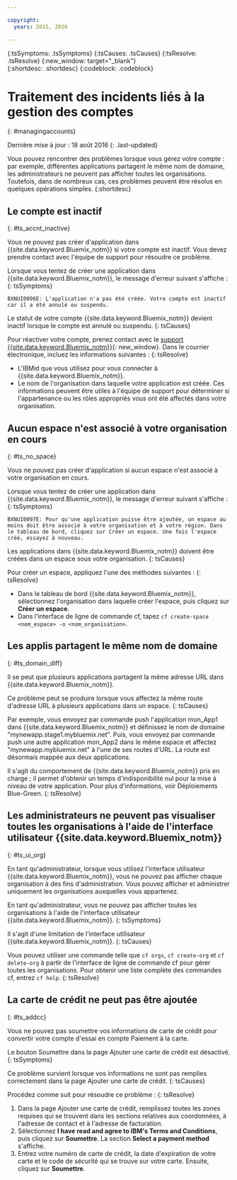 ```yaml
---

copyright:
  years: 2015, 2016

---
```


{:tsSymptoms: .tsSymptoms} 
{:tsCauses: .tsCauses} 
{:tsResolve: .tsResolve} 
{:new_window: target="_blank"}  
{:shortdesc: .shortdesc}
{:codeblock: .codeblock} 





# Traitement des incidents liés à la gestion des comptes
{: #managingaccounts}

Dernière mise à jour : 18 août 2016
{: .last-updated}

Vous pouvez rencontrer des problèmes lorsque vous gérez votre compte : par exemple, différentes applications partagent le même nom de domaine, les
administrateurs ne peuvent pas afficher toutes les organisations. Toutefois, dans de nombreux cas, ces problèmes peuvent être résolus en quelques opérations simples.
{:shortdesc}


## Le compte est inactif
{: #ts_accnt_inactive}

Vous ne pouvez pas créer d'application dans {{site.data.keyword.Bluemix_notm}} si votre compte est inactif. Vous devez prendre contact avec
l'équipe de support pour résoudre ce problème.



Lorsque vous tentez de créer une application dans {{site.data.keyword.Bluemix_notm}}, le message d'erreur suivant s'affiche :
{: tsSymptoms} 

`BXNUI0096E: L'application n'a pas été créée. Votre compte est inactif car il a été annulé ou suspendu.`


Le statut de votre compte {{site.data.keyword.Bluemix_notm}} devient inactif lorsque le compte est annulé ou suspendu.
{: tsCauses}

 

Pour réactiver votre compte, prenez contact avec le [support {{site.data.keyword.Bluemix_notm}}](http://ibm.biz/bluemixsupport.com){: new_window}. Dans le courrier électronique, incluez les informations
suivantes :
{: tsResolve}

  * L'IBMid que vous utilisez pour vous connecter à {{site.data.keyword.Bluemix_notm}}.
  * Le nom de l'organisation dans laquelle votre application est créée. Ces informations peuvent être utiles à l'équipe de support pour déterminer si l'appartenance ou les rôles appropriés vous ont été affectés dans votre organisation.



## Aucun espace n'est associé à votre organisation en cours
{: #ts_no_space}

Vous ne pouvez pas créer d'application si aucun espace n'est associé à votre organisation en cours.



Lorsque vous tentez de créer une application dans {{site.data.keyword.Bluemix_notm}}, le message d'erreur suivant s'affiche :
{: tsSymptoms} 


`BXNUI0097E: Pour qu'une application puisse être ajoutée, un espace au moins doit être associé à votre organisation et à votre région. Dans le tableau de bord, cliquez sur Créer un espace. Une fois l'espace créé, essayez à nouveau.`



Les applications dans {{site.data.keyword.Bluemix_notm}} doivent être créées dans un espace sous votre organisation.
{: tsCauses} 

 

Pour créer un espace, appliquez l'une des méthodes suivantes : 
{: tsResolve}
 
  * Dans le tableau de bord {{site.data.keyword.Bluemix_notm}}, sélectionnez l'organisation dans laquelle créer l'espace, puis cliquez sur **Créer un espace**.
  * Dans l'interface de ligne de commande cf, tapez `cf create-space <nom_espace> -o <nom_organisation>`.
  
  
  
  
## Les applis partagent le même nom de domaine
{: #ts_domain_diff}

Il se peut que plusieurs applications partagent la même adresse URL dans {{site.data.keyword.Bluemix_notm}}.

 

Ce problème peut se produire lorsque vous affectez la même route d'adresse URL à plusieurs applications dans un espace.
{: tsCauses}

Par exemple, vous envoyez par commande push l'application mon_App1 dans {{site.data.keyword.Bluemix_notm}} et définissez le nom de domaine
"mynewapp.stage1.mybluemix.net". Puis, vous envoyez par commande push une autre application mon_App2 dans le même espace et affectez "mynewapp.mybluemix.net" à l'une de ses routes d'URL. La route est désormais mappée aux deux applications.

 

Il s'agit du comportement de
{{site.data.keyword.Bluemix_notm}} pris en charge ; il permet d'obtenir un temps
d'indisponibilité nul
pour la mise à niveau de votre application. Pour plus d'informations, voir Déploiements Blue-Green.
{: tsResolve}
  
	
	
<!-- begin STAGING ONLY --> 
	
	
## Les administrateurs ne peuvent pas visualiser toutes les organisations à l'aide de l'interface utilisateur {{site.data.keyword.Bluemix_notm}}
{: #ts_ui_org}

En tant qu'administrateur, lorsque vous utilisez l'interface utilisateur {{site.data.keyword.Bluemix_notm}}, vous ne pouvez pas afficher chaque organisation à des fins d'administration. Vous pouvez afficher et administrer uniquement les organisations auxquelles vous appartenez.

 

En tant qu'administrateur, vous ne pouvez pas afficher toutes les organisations à l'aide de l'interface utilisateur {{site.data.keyword.Bluemix_notm}}.
{: tsSymptoms}

 

Il s'agit d'une limitation de l'interface utilisateur {{site.data.keyword.Bluemix_notm}}.
{: tsCauses}

 

Vous pouvez utiliser une commande telle que `cf orgs`, `cf create-org` et `cf delete-org` à partir de l'interface de ligne de commande cf pour gérer toutes les organisations. Pour obtenir une liste complète des commandes cf, entrez `cf help`.
{: tsResolve}
	
<!-- end STAGING ONLY -->




## La carte de crédit ne peut pas être ajoutée
{: #ts_addcc}

Vous ne pouvez pas soumettre vos informations de carte de crédit pour convertir votre compte d'essai en compte Paiement à la carte.

 

Le bouton Soumettre dans la page Ajouter une carte de crédit est désactivé.
{: tsSymptoms}

 

Ce problème survient lorsque vos informations ne sont pas remplies correctement dans la page Ajouter une carte de crédit.
{: tsCauses}

 

Procédez comme suit pour résoudre ce problème :
{: tsResolve}

  1. Dans la page Ajouter une carte de crédit, remplissez toutes les zones requises qui se trouvent dans les sections relatives aux coordonnées, à
l'adresse de contact et à l'adresse de facturation.
  2. Sélectionnez **I have read and agree to IBM's Terms and Conditions**, puis cliquez sur **Soumettre**. La
section **Select a payment method** s'affiche.
  3. Entrez votre numéro de carte de crédit, la date d'expiration de votre carte et le code de sécurité qui se trouve sur votre carte. Ensuite, cliquez sur
**Soumettre**.


